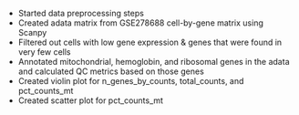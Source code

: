 - Started data preprocessing steps
- Created adata matrix from GSE278688 cell-by-gene matrix using Scanpy
- Filtered out cells with low gene expression & genes that were found in very few cells
- Annotated mitochondrial, hemoglobin, and ribosomal genes in the adata and calculated QC metrics based on those genes
- Created violin plot for n_genes_by_counts, total_counts, and pct_counts_mt
- Created scatter plot for pct_counts_mt